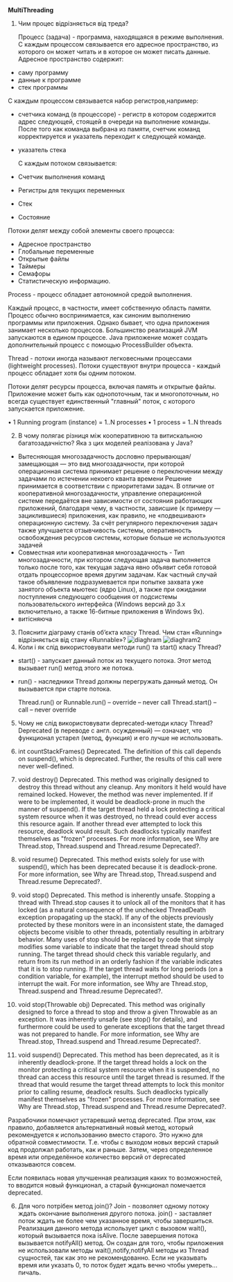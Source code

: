   **MultiThreading**
  1. Чим процес відрізняється від треда?

     Процесс (задача) - программа, находящаяся в режиме выполнения.
С каждым процессом связывается его адресное пространство, из которого он может читать
и в которое он может писать данные.
Адресное пространство содержит:
  - саму программу
  - данные к программе
  - стек программы

С каждым процессом связывается набор регистров,например:
  - счетчика команд (в процессоре) - регистр в котором содержится адрес следующей,
  стоящей в очереди на выполнение команды. После того как команда выбрана из памяти, 
  счетчик команд корректируется и указатель переходит к следующей команде.
  - указатель стека

     С каждым потоком связывается:
  - Счетчик выполнения команд
  - Регистры для текущих переменных
  - Стек
  - Состояние 

Потоки делят между собой элементы своего процесса:
  - Адресное пространство
  - Глобальные переменные
  - Открытые файлы
  - Таймеры
  - Семафоры
  - Статистическую информацию.



  Process - процесс обладает автономной средой выполнения.

  Каждый процесс, в частности, имеет собственную область памяти.
  Процесс обычно воспринимается, как синоним выполнению программы или приложения. 
  Однако бывает, что одна приложения занимает несколько процессов.
  Большинство реализаций JVM запускаются в едином процессе.
  Java приложение может создать дополнительный процесс с помощью ProcessBuilder объекта.

  Thread - потоки иногда называют легковесными процессами (lightweight processes). 
  Потоки существуют внутри процесса - каждый процесс обладает хотя бы одним потоком.

  Потоки делят ресурсы процесса, включая память и открытые файлы.
  Приложение может быть как однопоточным, так и многопоточным, но всегда существует 
  единственный "главный" поток, с которого запускается приложение.

• 1 Running program (instance) = 1..N processes
• 1 process = 1..N threads


  2. В чому полягає різниця між кооперативною та витискальною багатозадачністю? 
  Яка з цих моделей реалізована у Java?

  - Вытесняющая многозадачность дословно прерывающая/замещающая  — это вид многозадачности, 
   при которой операционная система принимает решение о переключении между задачами по истечении
   некоего кванта времени
  Решение принимается в соответствии с приоритетами задач. В отличие от кооперативной многозадачности,
  управление операционной системе передаётся вне зависимости от состояния работающих приложений, 
  благодаря чему, в частности, зависшие (к примеру — зациклившиеся) приложения, как правило,
  не «подвешивают» операционную систему. За счёт регулярного переключения задач также улучшается
  отзывчивость системы, оперативность освобождения ресурсов системы, которые больше не используются задачей
  - Совместная или кооперативная многозадачность - Тип многозадачности, при котором следующая задача
  выполняется только после того, как текущая задача явно объявит себя готовой отдать процессорное время
  другим задачам. Как частный случай такое объявление подразумевается при попытке захвата уже занятого
  объекта мьютекс (ядро Linux), а также при ожидании поступления следующего сообщения от подсистемы пользовательского
  интерфейса (Windows версий до 3.x включительно, а также 16-битные приложения в Windows 9x). 
  - витісняюча
  3. Пояснити діаграму станів об’єкта класу Thread. Чим стан «Running» відрізняється від стану «Runnable»?
  ![diaghram](https://github.com/nicknema/essentials-Of-Programming/blob/master/dia1QAsem2lab6.png)
  ![diaghram2](https://javarush.ru/images/article/b4eed106-d52b-448d-92c9-285eb8e82163/original.jpeg)
  4. Коли і як слід використовувати методи run() та start() класу Thread?    
  - start() - запускает данный поток из текущего потока.
      Этот метод вызывает run() метод этого же потока.
  - run() - наследники Thread должны перегружать данный метод. Он вызывается при старте потока.

    Thread.run() or Runnable.run()
    – override
    – never call
    Thread.start()
    – call
    – never override


  5. Чому не слід використовувати deprecated-методи класу Thread?
   Deprecated (в переводе с англ. осужденный) — означает, что функционал устарел (метод, функция) и его лучше не использовать.
   
1. int 	countStackFrames()
Deprecated. 
The definition of this call depends on suspend(), which is deprecated. Further, the results of this call were never well-defined.

2. void 	destroy()
Deprecated. 
This method was originally designed to destroy this thread without any cleanup. Any monitors it held would have remained locked. However, the method was never implemented. If if were to be implemented, it would be deadlock-prone in much the manner of suspend(). If the target thread held a lock protecting a critical system resource when it was destroyed, no thread could ever access this resource again. If another thread ever attempted to lock this resource, deadlock would result. Such deadlocks typically manifest themselves as "frozen" processes. For more information, see Why are Thread.stop, Thread.suspend and Thread.resume Deprecated?.

3. void 	resume()
Deprecated. 
This method exists solely for use with suspend(), which has been deprecated because it is deadlock-prone. For more information, see Why are Thread.stop, Thread.suspend and Thread.resume Deprecated?.

4. void 	stop()
Deprecated. 
This method is inherently unsafe. Stopping a thread with Thread.stop causes it to unlock all of the monitors that it has locked (as a natural consequence of the unchecked ThreadDeath exception propagating up the stack). If any of the objects previously protected by these monitors were in an inconsistent state, the damaged objects become visible to other threads, potentially resulting in arbitrary behavior. Many uses of stop should be replaced by code that simply modifies some variable to indicate that the target thread should stop running. The target thread should check this variable regularly, and return from its run method in an orderly fashion if the variable indicates that it is to stop running. If the target thread waits for long periods (on a condition variable, for example), the interrupt method should be used to interrupt the wait. For more information, see Why are Thread.stop, Thread.suspend and Thread.resume Deprecated?.

5. void 	stop(Throwable obj)
Deprecated. 
This method was originally designed to force a thread to stop and throw a given Throwable as an exception. It was inherently unsafe (see stop() for details), and furthermore could be used to generate exceptions that the target thread was not prepared to handle. For more information, see Why are Thread.stop, Thread.suspend and Thread.resume Deprecated?.

6. void 	suspend()
Deprecated. 
This method has been deprecated, as it is inherently deadlock-prone. If the target thread holds a lock on the monitor protecting a critical system resource when it is suspended, no thread can access this resource until the target thread is resumed. If the thread that would resume the target thread attempts to lock this monitor prior to calling resume, deadlock results. Such deadlocks typically manifest themselves as "frozen" processes. For more information, see Why are Thread.stop, Thread.suspend and Thread.resume Deprecated?.



Разрабочики помечают устаревший метод deprecated. При этом, как правило, добавляется альтернативный новый метод, который рекомендуется к использованию вместо старого. Это нужно для обратной совместимости. Т.е. чтобы с выходом новых версий старый код продолжал работать, как и раньше. Затем, через определенное время или определённое количество версий от deprecated отказываются совсем.

Если появилась новая улучшенная реализация каких то возможностей, то вводится новый функционал, а старый функционал помечается deprecated.

  6. Для чого потрібен метод join()?
  Join - позволяет одному потоку ждать окончание выполнения другого потока.
  join() - заставляет поток ждать не более чем указанное время, чтобы завершиться.
    Реализация данного метода использует цикл с вызовом wait(), который вызывается пока isAlive. 
    После завершения потока вызывается notifyAll() метод.
    Он создан для того, чтобы приложения не использовали методы wait(),notify,notifyAll методы
    из Thread сущностей, так как это не рекомендованно.
    Если не указывать время или указать 0, то поток будет ждать вечно чтобы умереть... пичаль.

